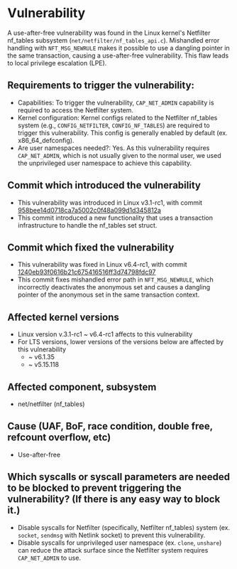 # Vulnerability

A use-after-free vulnerability was found in the Linux kernel's Netfilter nf_tables subsystem (`net/netfilter/nf_tables_api.c`). Mishandled error handling with `NFT_MSG_NEWRULE` makes it possible to use a dangling pointer in the same transaction, causing a use-after-free vulnerability. This flaw leads to local privilege escalation (LPE).

## Requirements to trigger the vulnerability:
- Capabilities: To trigger the vulnerability, `CAP_NET_ADMIN` capability is required to access the Netfilter system.
- Kernel configuration: Kernel configs related to the Netfilter nf_tables system (e.g., `CONFIG_NETFILTER`, `CONFIG_NF_TABLES`) are required to trigger this vulnerability. This config is generally enabled by default (ex. x86_64_defconfig).
- Are user namespaces needed?:  Yes. As this vulnerability requires `CAP_NET_ADMIN`, which is not usually given to the normal user, we used the unprivileged user namespace to achieve this capability.

## Commit which introduced the vulnerability
- This vulnerability was introduced in Linux v3.1-rc1, with commit [958bee14d0718ca7a5002c0f48a099d1d345812a](https://git.kernel.org/pub/scm/linux/kernel/git/stable/linux.git/commit/?id=958bee14d0718ca7a5002c0f48a099d1d345812a)
- This commit introduced a new functionality that uses a transaction infrastructure to handle the nf_tables set struct.

## Commit which fixed the vulnerability
- This vulnerability was fixed in Linux v6.4-rc1, with commit [1240eb93f0616b21c675416516ff3d74798fdc97](https://git.kernel.org/pub/scm/linux/kernel/git/stable/linux.git/commit/?id=1240eb93f0616b21c675416516ff3d74798fdc97)
- This commit fixes mishandled error path in `NFT_MSG_NEWRULE`, which incorrectly deactivates the anonymous set and causes a dangling pointer of the anonymous set in the same transaction context.

## Affected kernel versions
- Linux version v.3.1-rc1 ~ v6.4-rc1 affects to this vulnerability
- For LTS versions, lower versions of the versions below are affected by this vulnerability
    - ~ v6.1.35
    - ~ v5.15.118

## Affected component, subsystem
- net/netfilter (nf_tables)
  
## Cause (UAF, BoF, race condition, double free, refcount overflow, etc)
- Use-after-free

## Which syscalls or syscall parameters are needed to be blocked to prevent triggering the vulnerability? (If there is any easy way to block it.)
- Disable syscalls for Netfilter (specifically, Netfilter nf_tables) system (ex. `socket`, `sendmsg` with Netlink socket) to prevent this vulnerability.
- Disable syscalls for unprivileged user namespace (ex. `clone`, `unshare`) can reduce the attack surface since the Netfilter system requires `CAP_NET_ADMIN` to use.
